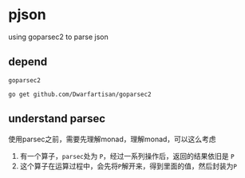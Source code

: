 # pjson

using goparsec2 to parse json

## depend

`goparsec2`

    go get github.com/Dwarfartisan/goparsec2


## understand parsec

使用parsec之前，需要先理解monad，理解monad，可以这么考虑

1. 有一个算子，`parsec`处为 `P`，经过一系列操作后，返回的结果依旧是 `P`
2. 这个算子在运算过程中，会先将`P`解开来，得到里面的值，然后封装为`P`

